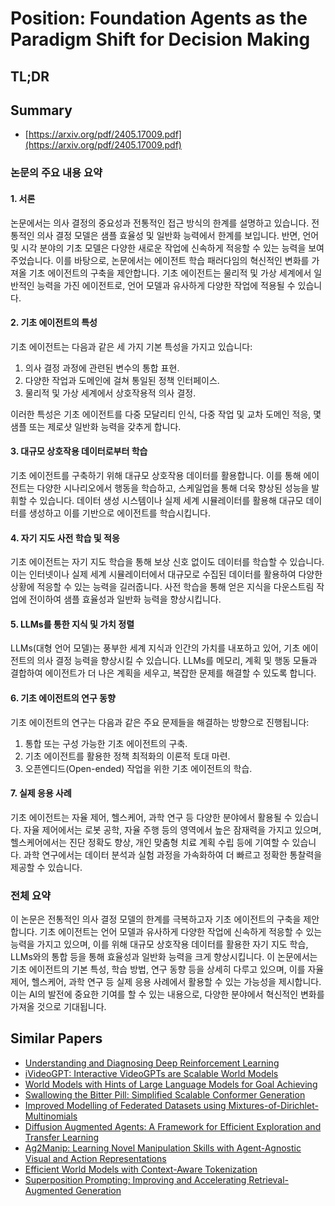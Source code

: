 # Position: Foundation Agents as the Paradigm Shift for Decision Making
## TL;DR
## Summary
- [https://arxiv.org/pdf/2405.17009.pdf](https://arxiv.org/pdf/2405.17009.pdf)

### 논문의 주요 내용 요약

#### 1. 서론
논문에서는 의사 결정의 중요성과 전통적인 접근 방식의 한계를 설명하고 있습니다. 전통적인 의사 결정 모델은 샘플 효율성 및 일반화 능력에서 한계를 보입니다. 반면, 언어 및 시각 분야의 기초 모델은 다양한 새로운 작업에 신속하게 적응할 수 있는 능력을 보여주었습니다. 이를 바탕으로, 논문에서는 에이전트 학습 패러다임의 혁신적인 변화를 가져올 기초 에이전트의 구축을 제안합니다. 기초 에이전트는 물리적 및 가상 세계에서 일반적인 능력을 가진 에이전트로, 언어 모델과 유사하게 다양한 작업에 적용될 수 있습니다.

#### 2. 기초 에이전트의 특성
기초 에이전트는 다음과 같은 세 가지 기본 특성을 가지고 있습니다:
1. 의사 결정 과정에 관련된 변수의 통합 표현.
2. 다양한 작업과 도메인에 걸쳐 통일된 정책 인터페이스.
3. 물리적 및 가상 세계에서 상호작용적 의사 결정.

이러한 특성은 기초 에이전트를 다중 모달리티 인식, 다중 작업 및 교차 도메인 적응, 몇 샘플 또는 제로샷 일반화 능력을 갖추게 합니다.

#### 3. 대규모 상호작용 데이터로부터 학습
기초 에이전트를 구축하기 위해 대규모 상호작용 데이터를 활용합니다. 이를 통해 에이전트는 다양한 시나리오에서 행동을 학습하고, 스케일업을 통해 더욱 향상된 성능을 발휘할 수 있습니다. 데이터 생성 시스템이나 실제 세계 시뮬레이터를 활용해 대규모 데이터를 생성하고 이를 기반으로 에이전트를 학습시킵니다.

#### 4. 자기 지도 사전 학습 및 적응
기초 에이전트는 자기 지도 학습을 통해 보상 신호 없이도 데이터를 학습할 수 있습니다. 이는 인터넷이나 실제 세계 시뮬레이터에서 대규모로 수집된 데이터를 활용하여 다양한 상황에 적응할 수 있는 능력을 길러줍니다. 사전 학습을 통해 얻은 지식을 다운스트림 작업에 전이하여 샘플 효율성과 일반화 능력을 향상시킵니다.

#### 5. LLMs를 통한 지식 및 가치 정렬
LLMs(대형 언어 모델)는 풍부한 세계 지식과 인간의 가치를 내포하고 있어, 기초 에이전트의 의사 결정 능력을 향상시킬 수 있습니다. LLMs를 메모리, 계획 및 행동 모듈과 결합하여 에이전트가 더 나은 계획을 세우고, 복잡한 문제를 해결할 수 있도록 합니다.

#### 6. 기초 에이전트의 연구 동향
기초 에이전트의 연구는 다음과 같은 주요 문제들을 해결하는 방향으로 진행됩니다:
1. 통합 또는 구성 가능한 기초 에이전트의 구축.
2. 기초 에이전트를 활용한 정책 최적화의 이론적 토대 마련.
3. 오픈엔디드(Open-ended) 작업을 위한 기초 에이전트의 학습.

#### 7. 실제 응용 사례
기초 에이전트는 자율 제어, 헬스케어, 과학 연구 등 다양한 분야에서 활용될 수 있습니다. 자율 제어에서는 로봇 공학, 자율 주행 등의 영역에서 높은 잠재력을 가지고 있으며, 헬스케어에서는 진단 정확도 향상, 개인 맞춤형 치료 계획 수립 등에 기여할 수 있습니다. 과학 연구에서는 데이터 분석과 실험 과정을 가속화하여 더 빠르고 정확한 통찰력을 제공할 수 있습니다.

### 전체 요약
이 논문은 전통적인 의사 결정 모델의 한계를 극복하고자 기초 에이전트의 구축을 제안합니다. 기초 에이전트는 언어 모델과 유사하게 다양한 작업에 신속하게 적응할 수 있는 능력을 가지고 있으며, 이를 위해 대규모 상호작용 데이터를 활용한 자기 지도 학습, LLMs와의 통합 등을 통해 효율성과 일반화 능력을 크게 향상시킵니다. 이 논문에서는 기초 에이전트의 기본 특성, 학습 방법, 연구 동향 등을 상세히 다루고 있으며, 이를 자율 제어, 헬스케어, 과학 연구 등 실제 응용 사례에서 활용할 수 있는 가능성을 제시합니다. 이는 AI의 발전에 중요한 기여를 할 수 있는 내용으로, 다양한 분야에서 혁신적인 변화를 가져올 것으로 기대됩니다.

## Similar Papers
- [Understanding and Diagnosing Deep Reinforcement Learning](2406.16979.md)
- [iVideoGPT: Interactive VideoGPTs are Scalable World Models](2405.15223.md)
- [World Models with Hints of Large Language Models for Goal Achieving](2406.07381.md)
- [Swallowing the Bitter Pill: Simplified Scalable Conformer Generation](2311.17932.md)
- [Improved Modelling of Federated Datasets using Mixtures-of-Dirichlet-Multinomials](2406.02416.md)
- [Diffusion Augmented Agents: A Framework for Efficient Exploration and Transfer Learning](2407.20798.md)
- [Ag2Manip: Learning Novel Manipulation Skills with Agent-Agnostic Visual and Action Representations](2404.17521.md)
- [Efficient World Models with Context-Aware Tokenization](2406.19320.md)
- [Superposition Prompting: Improving and Accelerating Retrieval-Augmented Generation](2404.06910.md)
